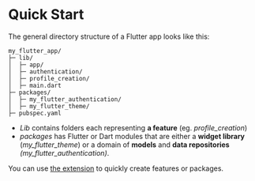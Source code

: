 # Quick Start

The general directory structure of a Flutter app looks like this:

```
my_flutter_app/
├─ lib/
│  ├─ app/
│  ├─ authentication/
│  ├─ profile_creation/
│  ├─ main.dart
├─ packages/
│  ├─ my_flutter_authentication/
│  ├─ my_flutter_theme/
├─ pubspec.yaml
```

- _Lib_ contains folders each representing **a feature** (eg. _profile\_creation_) 
- _packages_ has Flutter or Dart modules that are either a **widget library** (_my\_flutter\_theme_) or a domain of **models** and **data repositories** _(my\_flutter\_authentication)_.

You can use [the extension](https://github.com/nathanielxd/flutterfall/master/extensions/vscode) to quickly create features or packages.